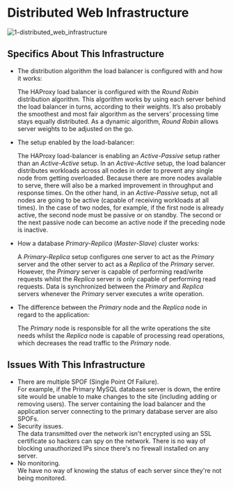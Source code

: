 # Distributed Web Infrastructure

![1-distributed_web_infrastructure](https://github.com/MennaAnwar/alx-system_engineering-devops/assets/79084467/c9f1136a-9974-4c26-88f0-bc7f24a7093a)

## Specifics About This Infrastructure

+ The distribution algorithm the load balancer is configured with and how it works:

  The HAProxy load balancer is configured with the *Round Robin* distribution algorithm.
  This algorithm works by using each server behind the load balancer in turns, according to their weights.
  It’s also probably the smoothest and most fair algorithm as the servers’ processing time stays equally distributed. As a dynamic algorithm, *Round Robin* allows server weights to be adjusted on the go.
+ The setup enabled by the load-balancer:

  The HAProxy load-balancer is enabling an *Active-Passive* setup rather than an *Active-Active* setup. In an *Active-Active* setup,
  the load balancer distributes workloads across all nodes in order to prevent any single node from getting overloaded.
  Because there are more nodes available to serve, there will also be a marked improvement in throughput and response times.
  On the other hand, in an *Active-Passive* setup, not all nodes are going to be active (capable of receiving workloads at all times). In the case of two nodes, for example, if the first node is already active, the second node must be passive or on standby. The second or the next passive node can become an active node if the preceding node is inactive.
+ How a database *Primary-Replica* (*Master-Slave*) cluster works:

  A *Primary-Replica* setup configures one server to act as the *Primary* server and the other server to act as a
  *Replica* of the *Primary* server. However, the *Primary* server is capable of performing read/write requests whilst the *Replica* server is only capable of performing read requests. Data is synchronized between the *Primary* and *Replica* servers whenever the *Primary* server executes a write operation.
+ The difference between the *Primary* node and the *Replica* node in regard to the application:

   The *Primary* node is responsible for all the write operations the site needs whilst the *Replica* node is capable of processing read operations, which decreases the read traffic to the *Primary* node.

## Issues With This Infrastructure

+ There are multiple SPOF (Single Point Of Failure).<br/>For example, if the Primary MySQL database server is down, the entire site would be unable to make changes to the site (including adding or removing users). The server containing the load balancer and the application server connecting to the primary database server are also SPOFs.
+ Security issues.<br/>The data transmitted over the network isn't encrypted using an SSL certificate so hackers can spy on the network. There is no way of blocking unauthorized IPs since there's no firewall installed on any server.
+ No monitoring.<br/>We have no way of knowing the status of each server since they're not being monitored.
